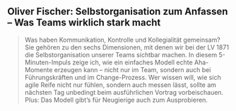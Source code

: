 ## Oliver Fischer: Selbstorganisation zum Anfassen – Was Teams wirklich stark macht

> Was haben Kommunikation, Kontrolle und Kollegialität gemeinsam? Sie gehören zu den sechs Dimensionen, mit denen wir bei der LV 1871 die Selbstorganisation unserer Teams sichtbar machen. In diesem 5-Minuten-Impuls zeige ich, wie ein einfaches Modell echte Aha-Momente erzeugen kann – nicht nur im Team, sondern auch bei Führungskräften und im Change-Prozess. Wer wissen will, wie sich agile Reife nicht nur fühlen, sondern auch messen lässt, sollte am nächsten Tag unbedingt beim ausführlichen Vortrag vorbeischauen. Plus: Das Modell gibt’s für Neugierige auch zum Ausprobieren.
